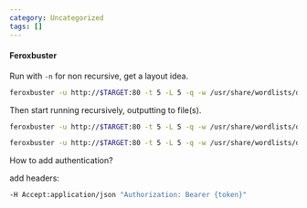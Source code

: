 ```yaml
---
category: Uncategorized
tags: []
---
```

#### Feroxbuster

Run with `-n` for non recursive, get a layout idea.

```bash - kali
feroxbuster -u http://$TARGET:80 -t 5 -L 5 -q -w /usr/share/wordlists/dirb/common.txt -n
```

Then start running recursively, outputting to file(s).

```bash - kali
feroxbuster -u http://$TARGET:80 -t 5 -L 5 -q -w /usr/share/wordlists/dirb/common.txt -o feroxbuster-COMMON.txt --extract-links
```

```bash - kali
feroxbuster -u http://$TARGET:80 -t 5 -L 5 -q -w /usr/share/wordlists/dirbuster/directory-list-2.3-medium.txt -o feroxbuster-MEDIUM.txt --extract-links
```

How to add authentication?

add headers:
```bash - kali
-H Accept:application/json "Authorization: Bearer {token}"
```